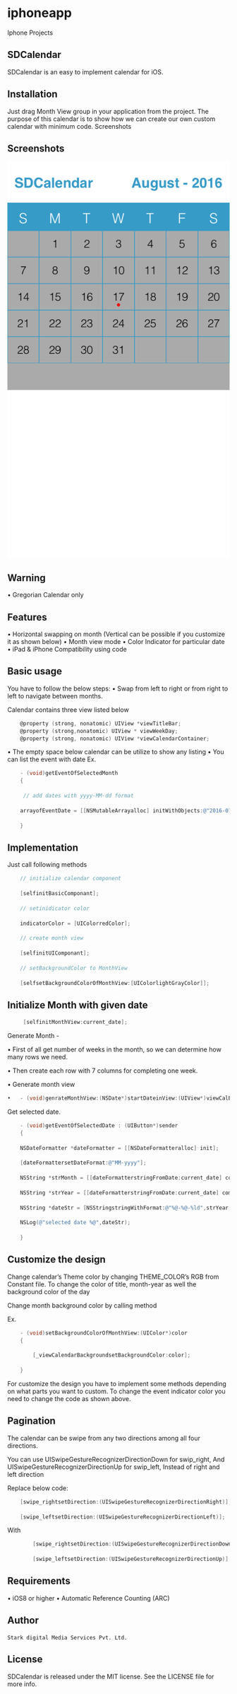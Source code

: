 # iphoneapp
Iphone Projects

## SDCalendar
       
SDCalendar is an easy to implement calendar for iOS.
## Installation
Just drag Month View group in your application from the project.
The purpose of this calendar is to show how we can create our own custom calendar with minimum code.
Screenshots
  
## Screenshots

![Example](./Screens/example2.png "Example View")

## Warning
•	Gregorian Calendar only
## Features
•	Horizontal swapping on month (Vertical can be possible if you customize it as shown below)
•	Month view mode
•	Color Indicator for particular date 
•	iPad & iPhone Compatibility using code 
## Basic usage
You have to follow the below steps:
•	Swap from left to right or from right to left to navigate between months.



Calendar contains three view listed below
```objective-c
	@property (strong, nonatomic) UIView *viewTitleBar;
	@property (strong,nonatomic) UIView * viewWeekDay;
	@property (strong, nonatomic) UIView *viewCalendarContainer;
```

•	The empty space below calendar can be utilize to show any listing
•	You can list the event with date 
Ex.
```objective-c
	- (void)getEventOfSelectedMonth
	{

	 // add dates with yyyy-MM-dd format

	arrayofEventDate = [[NSMutableArrayalloc] initWithObjects:@"2016-07-08",@"2016-08-17", nil];

	}
```
## Implementation
Just call following methods
```objective-c
	// initialize calendar component

	[selfinitBasicComponant];

	// setinidicator color

	indicatorColor = [UIColorredColor];

	// create month view

	[selfinitUIComponant];

	// setBackgroundColor to MonthView

	[selfsetBackgroundColorOfMonthView:[UIColorlightGrayColor]];
```
## Initialize Month with given date
```objective-c
	 [selfinitMonthView:current_date];
```
Generate Month -

•	First of all get number of weeks in the month, so we can determine how many rows we need.

•	Then create each row with 7 columns for completing one week.

•	Generate month view
```objective-c
•	- (void)genrateMonthView:(NSDate*)startDateinView:(UIView*)viewCalBg
```

Get selected date.
```objective-c
	- (void)getEventOfSelectedDate : (UIButton*)sender
	{

	NSDateFormatter *dateFormatter = [[NSDateFormatteralloc] init];

	[dateFormattersetDateFormat:@"MM-yyyy"];

	NSString *strMonth = [[dateFormatterstringFromDate:current_date] componentsSeparatedByString:@"-"][0];

	NSString *strYear = [[dateFormatterstringFromDate:current_date] componentsSeparatedByString:@"-"][1];

	NSString *dateStr = [NSStringstringWithFormat:@"%@-%@-%ld",strYear,strMonth,(sender.tag + 2) - weekStartDay];

	NSLog(@"selected date %@",dateStr);
	
	}
```

## Customize the design
Change calendar’s Theme color by changing THEME_COLOR’s RGB from Constant file.
To change the color of title, month-year as well the background color of the day


Change month background color by calling method

Ex.
```objective-c
	- (void)setBackgroundColorOfMonthView:(UIColor*)color
	{

	    [_viewCalendarBackgroundsetBackgroundColor:color];

	}
```

For customize the design you have to implement some methods depending on what parts you want to custom. To change the event indicator color you need to change the code as shown above.

## Pagination

The calendar can be swipe from any two directions among all four directions.

You can use UISwipeGestureRecognizerDirectionDown for swip_right, 
And UISwipeGestureRecognizerDirectionUp for swip_left,
Instead of right and left direction

Replace below code:
```objective-c
	[swipe_rightsetDirection:(UISwipeGestureRecognizerDirectionRight)];

	[swipe_leftsetDirection:(UISwipeGestureRecognizerDirectionLeft)];
```
With
```objective-c
        [swipe_rightsetDirection:(UISwipeGestureRecognizerDirectionDown)];

        [swipe_leftsetDirection:(UISwipeGestureRecognizerDirectionUp)];
```
## Requirements
•	iOS8 or higher
•	Automatic Reference Counting (ARC)

## Author
	Stark digital Media Services Pvt. Ltd.

## License
SDCalendar is released under the MIT license. See the LICENSE file for more info.
